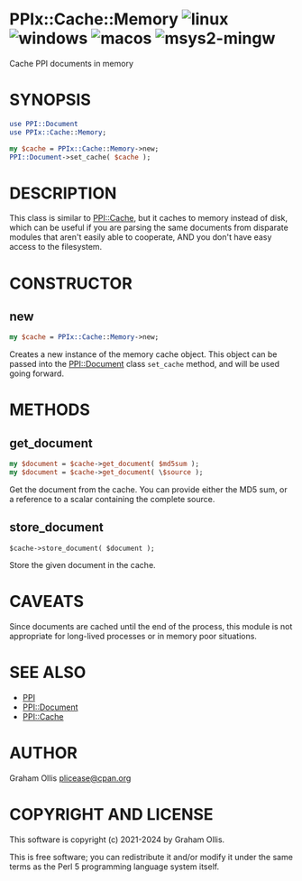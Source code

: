 # PPIx::Cache::Memory ![linux](https://github.com/uperl/PPIx-Cache-Memory/workflows/linux/badge.svg) ![windows](https://github.com/uperl/PPIx-Cache-Memory/workflows/windows/badge.svg) ![macos](https://github.com/uperl/PPIx-Cache-Memory/workflows/macos/badge.svg) ![msys2-mingw](https://github.com/uperl/PPIx-Cache-Memory/workflows/msys2-mingw/badge.svg)

Cache PPI documents in memory

# SYNOPSIS

```perl
use PPI::Document
use PPIx::Cache::Memory;

my $cache = PPIx::Cache::Memory->new;
PPI::Document->set_cache( $cache );
```

# DESCRIPTION

This class is similar to [PPI::Cache](https://metacpan.org/pod/PPI::Cache), but it caches to memory
instead of disk, which can be useful if you are parsing the same
documents from disparate modules that aren't easily able to
cooperate, AND you don't have easy access to the filesystem.

# CONSTRUCTOR

## new

```perl
my $cache = PPIx::Cache::Memory->new;
```

Creates a new instance of the memory cache object.  This object
can be passed into the [PPI::Document](https://metacpan.org/pod/PPI::Document) class `set_cache` method,
and will be used going forward.

# METHODS

## get\_document

```perl
my $document = $cache->get_document( $md5sum );
my $document = $cache->get_document( \$source );
```

Get the document from the cache.  You can provide either the MD5 sum,
or a reference to a scalar containing the complete source.

## store\_document

```
$cache->store_document( $document );
```

Store the given document in the cache.

# CAVEATS

Since documents are cached until the end of the process, this module is not
appropriate for long-lived processes or in memory poor situations.

# SEE ALSO

- [PPI](https://metacpan.org/pod/PPI)
- [PPI::Document](https://metacpan.org/pod/PPI::Document)
- [PPI::Cache](https://metacpan.org/pod/PPI::Cache)

# AUTHOR

Graham Ollis <plicease@cpan.org>

# COPYRIGHT AND LICENSE

This software is copyright (c) 2021-2024 by Graham Ollis.

This is free software; you can redistribute it and/or modify it under
the same terms as the Perl 5 programming language system itself.
